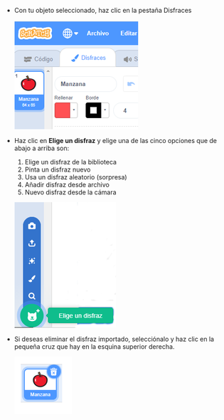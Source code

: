 - Con tu objeto seleccionado, haz clic en la pestaña Disfraces
    
    ![pestaña de disfraces](images/costumes_tab.png)

- Haz clic en **Elige un disfraz** y elige una de las cinco opciones que de abajo a arriba son:
    
    1. Elige un disfraz de la biblioteca
    2. Pinta un disfraz nuevo
    3. Usa un disfraz aleatorio (sorpresa)
    4. Añadir disfraz desde archivo
    5. Nuevo disfraz desde la cámara
    
    ![elige ubicación](images/choose_location.png)

- Si deseas eliminar el disfraz importado, selecciónalo y haz clic en la pequeña cruz que hay en la esquina superior derecha.
    
    ![eliminar disfraz](images/delete_costume.png)